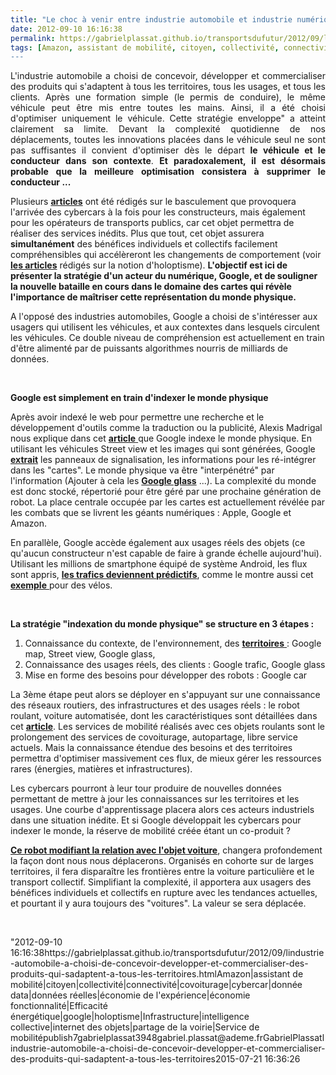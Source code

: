 ```yaml
---
title: "Le choc à venir entre industrie automobile et industrie numérique"
date: 2012-09-10 16:16:38
permalink: https://gabrielplassat.github.io/transportsdufutur/2012/09/lindustrie-automobile-a-choisi-de-concevoir-developper-et-commercialiser-des-produits-qui-sadaptent-a-tous-les-territoires.html
tags: [Amazon, assistant de mobilité, citoyen, collectivité, connectivité, covoiturage, cybercar, donnée data, données réelles, économie de l'expérience, économie fonctionnalité, Efficacité énergétique, google, holoptisme, Infrastructure, intelligence collective, internet des objets, partage de la voirie, Service de mobilité]
---
```


<p style="text-align: justify">L'industrie automobile a choisi de concevoir, développer et commercialiser des produits qui s'adaptent à tous les territoires, tous les usages, et tous les clients. Après une formation simple (le permis de conduire), le même véhicule peut être mis entre toutes les mains. Ainsi, il a été choisi d'optimiser uniquement le véhicule. Cette stratégie enveloppe" a atteint clairement sa limite. Devant la complexité quotidienne de nos déplacements, toutes les innovations placées dans le véhicule seul ne sont pas suffisantes il convient d'optimiser dès le départ <strong>le véhicule et le conducteur dans son contexte</strong>. <strong>Et paradoxalement, il est désormais probable que la meilleure optimisation consistera à supprimer le conducteur ...</strong></p> <p style=""text-align: justify"">Plusieurs <a href="https://gabrielplassat.github.io/transportsdufutur/2012/04/nos-systemes-de-transport-et-la-revolution-numerique-pourquoi-cela-va-tout-changer.html"" target=""_blank""><strong>articles</strong></a> ont été rédigés sur le basculement que provoquera l'arrivée des cybercars à la fois pour les constructeurs, mais également pour les opérateurs de transports publics, car cet objet permettra de réaliser des services inédits. Plus que tout, cet objet assurera <strong>simultanément</strong> des bénéfices individuels et collectifs facilement compréhensibles qui accélèreront les changements de comportement (voir <a href="https://gabrielplassat.github.io/transportsdufutur/?s=holoptisme"" target=""_blank""><strong>les articles</strong></a> rédigés sur la notion d'holoptisme). <strong>L'objectif est ici de présenter la stratégie d'un acteur du numérique, Google, et de souligner la nouvelle bataille en cours dans le domaine des cartes qui révèle l'importance de maîtriser cette représentation du monde physique. </strong></p>  <!--more-->   <p style=""text-align: justify"">A l'opposé des industries automobiles, Google a choisi de s'intéresser aux usagers qui utilisent les véhicules, et aux contextes dans lesquels circulent les véhicules. Ce double niveau de compréhension est actuellement en train d'être alimenté par de puissants algorithmes nourris de milliards de données. </p> <p style=""text-align: justify""> </p> <p style=""text-align: justify""><strong>Google est simplement en train d'indexer le monde physique</strong></p> <p style=""text-align: justify"">Après avoir indexé le web pour permettre une recherche et le développement d'outils comme la traduction ou la publicité, Alexis Madrigal nous explique dans cet <a href=""http://www.theatlantic.com/technology/archive/2012/09/how-google-builds-its-maps-and-what-it-means-for-the-future-of-everything/261913/"" target=""_blank""><strong>article</strong> </a>que Google indexe le monde physique. En utilisant les véhicules Street view et les images qui sont générées, Google <a href=""http://www.dailymail.co.uk/sciencetech/article-2195722/Indexing-world-Google-receives-software-means-intelligently-identify-object-planet.html"" target=""_blank""><strong>extrait</strong></a> les panneaux de signalisation, les informations pour les ré-intégrer dans les "cartes". Le monde physique va être "interpénétré" par l'information (Ajouter à cela les <a href="https://gabrielplassat.github.io/transportsdufutur/2012/02/les-lunettes-google-traduisent-une-evolution-millenaire-presentent-de-nombreux-interets-dans-la-mobi.html"" target=""_blank""><strong>Google glass</strong></a> ...). La complexité du monde est donc stocké, répertorié pour être géré par une prochaine génération de robot. La place centrale occupée par les cartes est actuellement révélée par les combats que se livrent les géants numériques : Apple, Google et Amazon.</p> <p style=""text-align: justify""> <a class=""asset-img-link"" href="https://gabrielplassat.github.io/transportsdufutur/wp-content/uploads/sites/6/old/6a0120a66d2ad4970b017c31c50ea7970b-pi.jpg""><img alt=""Us_signage"" class=""asset  asset-image at-xid-6a0120a66d2ad4970b017c31c50ea7970b"" src=""/wp-content/uploads/sites/6/old/6a0120a66d2ad4970b017c31c50ea7970b-500wi.jpg"" style=""margin-left: automargin-right: auto"" title=""Us_signage"" /></a><br />En parallèle, Google accède également aux usages réels des objets (ce qu'aucun constructeur n'est capable de faire à grande échelle aujourd'hui). Utilisant les millions de smartphone équipé de système Android, les flux sont appris, <a href=""http://www.technologyreview.com/news/428732/androids-rise-helps-google-grow-its-traffic/"" target=""_blank""><strong>les trafics deviennent prédictifs</strong></a>, comme le montre aussi cet <a href=""http://utcm.tamu.edu/publications/final_reports/Hudson_11-35-69.pdf"" target=""_blank""><strong>exemple</strong> </a>pour des vélos.</p> <p style=""text-align: justify""> </p> <p style=""text-align: justify""><strong>La stratégie "indexation du monde physique" se structure en 3 étapes :</strong></p> <ol> <li>Connaissance du contexte, de l'environnement, des <a href=""http://www.govtech.com/technology/Autonomous-Vehicles-May-Soon-Drive-California-Roads.html"" target=""_blank""><strong>territoires</strong> </a>: Google map, Street view, Google glass,</li> <li>Connaissance des usages réels, des clients : Google trafic, Google glass</li> <li>Mise en forme des besoins pour développer des robots : Google car </li> </ol> <p style=""text-align: justify"">La 3ème étape peut alors se déployer en s'appuyant sur une connaissance des réseaux routiers, des infrastructures et des usages réels : le robot roulant, voiture automatisée, dont les caractéristiques sont détaillées dans cet <a href="https://gabrielplassat.github.io/transportsdufutur/2012/04/nos-systemes-de-transport-et-la-revolution-numerique-pourquoi-cela-va-tout-changer.html"" target=""_blank""><strong>article</strong></a>. Les services de mobilité réalisés avec ces objets roulants sont le prolongement des services de covoiturage, autopartage, libre service actuels. Mais la connaissance étendue des besoins et des territoires permettra d'optimiser massivement ces flux, de mieux gérer les ressources rares (énergies, matières et infrastructures). </p> <p style=""text-align: justify"">Les cybercars pourront à leur tour produire de nouvelles données permettant de mettre à jour les connaissances sur les territoires et les usages. Une courbe d'apprentissage placera alors ces acteurs industriels dans une situation inédite. Et si Google développait les cybercars pour indexer le monde, la réserve de mobilité créée étant un co-produit ?</p> <p style=""text-align: justify""><a href="https://gabrielplassat.github.io/transportsdufutur/2012/06/en-supprimant-le-conducteur-la-voiture-autonome-change-profondement-le-secteur-des-mobilites.html"" target=""_blank""><strong>Ce robot modifiant la relation avec l'objet voiture</strong></a>, changera profondement la façon dont nous nous déplacerons. Organisés en cohorte sur de larges territoires, il fera disparaître les frontières entre la voiture particulière et le transport collectif. Simplifiant la complexité, il apportera aux usagers des bénéfices individuels et collectifs en rupture avec les tendances actuelles, et pourtant il y aura toujours des "voitures". La valeur se sera déplacée. </p> <p style=""text-align: justify""> </p>"2012-09-10 16:16:38https://gabrielplassat.github.io/transportsdufutur/2012/09/lindustrie-automobile-a-choisi-de-concevoir-developper-et-commercialiser-des-produits-qui-sadaptent-a-tous-les-territoires.htmlAmazon|assistant de mobilité|citoyen|collectivité|connectivité|covoiturage|cybercar|donnée data|données réelles|économie de l'expérience|économie fonctionnalité|Efficacité énergétique|google|holoptisme|Infrastructure|intelligence collective|internet des objets|partage de la voirie|Service de mobilitépublish7gabrielplassat3948gabriel.plassat@ademe.frGabrielPlassatlindustrie-automobile-a-choisi-de-concevoir-developper-et-commercialiser-des-produits-qui-sadaptent-a-tous-les-territoires2015-07-21 16:36:26

